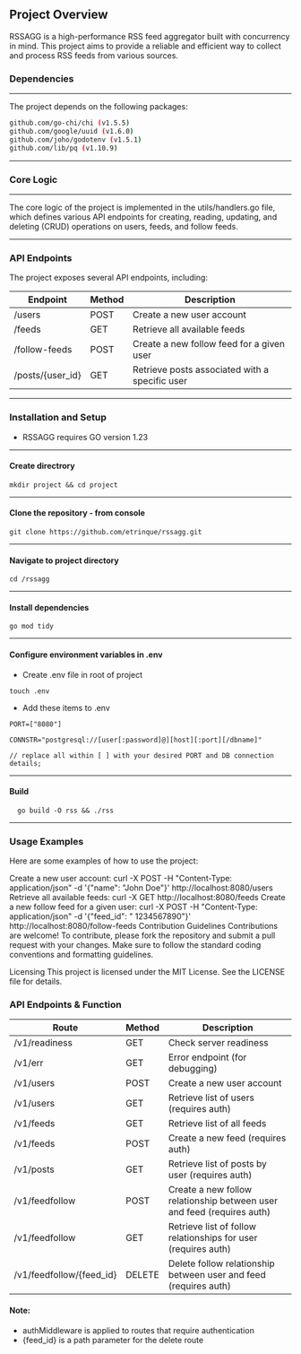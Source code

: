 ## Project Overview

RSSAGG is a high-performance RSS feed aggregator built with concurrency in mind. This project aims to provide a reliable
and efficient way to collect and process RSS feeds from various sources.

### Dependencies

---

The project depends on the following packages:

```bash
github.com/go-chi/chi (v1.5.5)
github.com/google/uuid (v1.6.0)
github.com/joho/godotenv (v1.5.1)
github.com/lib/pq (v1.10.9)
```

---

### Core Logic

---
The core logic of the project is implemented in the utils/handlers.go file, which defines various API endpoints for
creating, reading, updating, and deleting (CRUD) operations on users, feeds, and follow feeds.

---

### API Endpoints

The project exposes several API endpoints, including:

| Endpoint         | Method | Description                                    | 
|------------------|--------|------------------------------------------------| 
| /users           | POST   | Create a new user account                      | 
| /feeds           | GET    | Retrieve all available feeds                   |
| /follow-feeds    | POST   | Create a new follow feed for a given user      | 
| /posts/{user_id} | GET    | Retrieve posts associated with a specific user |

---

### Installation and Setup

- RSSAGG requires GO version 1.23

---

#### Create directrory

```shell
mkdir project && cd project
```

---

#### Clone the repository - from console

```shell
git clone https://github.com/etrinque/rssagg.git
```

---

#### Navigate to project directory

```shell
cd /rssagg
```

---

#### Install dependencies

```shell
go mod tidy 
```

---

#### Configure environment variables in .env

- Create .env file in root of project

```shell
touch .env 
```

- Add these items to .env

```
PORT=["8080"]
 
CONNSTR="postgresql://[user[:password]@][host][:port][/dbname]"

// replace all within [ ] with your desired PORT and DB connection details;
```

---

#### Build

```shell
  go build -O rss && ./rss
```

---

### Usage Examples

Here are some examples of how to use the project:

Create a new user account: curl -X POST -H "Content-Type: application/json" -d '{"name": "John
Doe"}' http://localhost:8080/users
Retrieve all available feeds: curl -X GET http://localhost:8080/feeds
Create a new follow feed for a given user: curl -X POST -H "Content-Type: application/json" -d '{"feed_id": "
1234567890"}' http://localhost:8080/follow-feeds
Contribution Guidelines
Contributions are welcome! To contribute, please fork the repository and submit a pull request with your changes. Make
sure to follow the standard coding conventions and formatting guidelines.

Licensing
This project is licensed under the MIT License. See the LICENSE file for details.

### API Endpoints & Function

| Route                    | Method | Description                                                            | 
|--------------------------|--------|------------------------------------------------------------------------|
| /v1/readiness            | GET    | Check server readiness                                                 |
| /v1/err                  | GET    | Error endpoint (for debugging)                                         |
| /v1/users                | POST   | Create a new user account                                              |
| /v1/users                | GET    | Retrieve list of users (requires auth)                                 |
| /v1/feeds                | GET    | Retrieve list of all feeds                                             |
| /v1/feeds                | POST   | Create a new feed (requires auth)                                      |
| /v1/posts                | GET    | Retrieve list of posts by user (requires auth)                         |
| /v1/feedfollow           | POST   | Create a new follow relationship between user and feed (requires auth) |
| /v1/feedfollow           | GET    | Retrieve list of follow relationships for user (requires auth)         |
| /v1/feedfollow/{feed_id} | DELETE | Delete follow relationship between user and feed (requires auth)       |

#### Note:

- authMiddleware is applied to routes that require authentication
- {feed_id} is a path parameter for the delete route